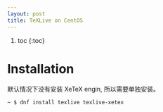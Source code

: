 ```yaml
---
layout: post
title: TeXLive on CentOS
---
```


1. toc
{:toc}

# Installation

默认情况下没有安装 XeTeX engin, 所以需要单独安装。

```bash
~ $ dnf install texlive texlive-xetex
```
